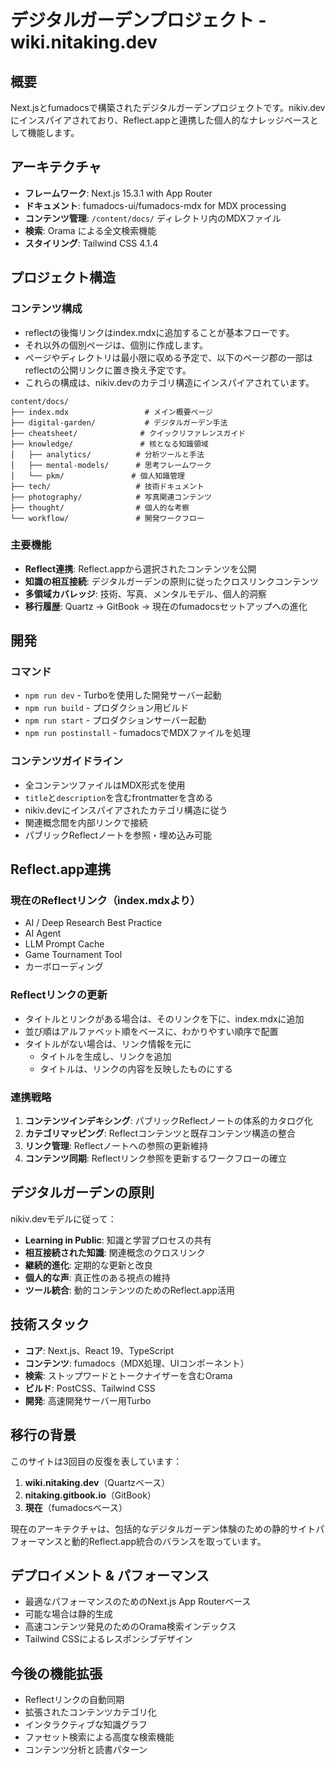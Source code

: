 # デジタルガーデンプロジェクト - wiki.nitaking.dev

## 概要
Next.jsとfumadocsで構築されたデジタルガーデンプロジェクトです。nikiv.devにインスパイアされており、Reflect.appと連携した個人的なナレッジベースとして機能します。

## アーキテクチャ
- **フレームワーク**: Next.js 15.3.1 with App Router
- **ドキュメント**: fumadocs-ui/fumadocs-mdx for MDX processing
- **コンテンツ管理**: `/content/docs/` ディレクトリ内のMDXファイル
- **検索**: Orama による全文検索機能
- **スタイリング**: Tailwind CSS 4.1.4

## プロジェクト構造

### コンテンツ構成
- reflectの後悔リンクはindex.mdxに追加することが基本フローです。
- それ以外の個別ページは、個別に作成します。
- ページやディレクトリは最小限に収める予定で、以下のページ郡の一部はreflectの公開リンクに置き換え予定です。
- これらの構成は、nikiv.devのカテゴリ構造にインスパイアされています。

```
content/docs/
├── index.mdx                 # メイン概要ページ
├── digital-garden/           # デジタルガーデン手法
├── cheatsheet/              # クイックリファレンスガイド
├── knowledge/               # 核となる知識領域
│   ├── analytics/          # 分析ツールと手法
│   ├── mental-models/      # 思考フレームワーク
│   └── pkm/               # 個人知識管理
├── tech/                   # 技術ドキュメント
├── photography/            # 写真関連コンテンツ
├── thought/                # 個人的な考察
└── workflow/               # 開発ワークフロー
```

### 主要機能
- **Reflect連携**: Reflect.appから選択されたコンテンツを公開
- **知識の相互接続**: デジタルガーデンの原則に従ったクロスリンクコンテンツ
- **多領域カバレッジ**: 技術、写真、メンタルモデル、個人的洞察
- **移行履歴**: Quartz → GitBook → 現在のfumadocsセットアップへの進化

## 開発

### コマンド
- `npm run dev` - Turboを使用した開発サーバー起動
- `npm run build` - プロダクション用ビルド
- `npm run start` - プロダクションサーバー起動
- `npm run postinstall` - fumadocsでMDXファイルを処理

### コンテンツガイドライン
- 全コンテンツファイルはMDX形式を使用
- `title`と`description`を含むfrontmatterを含める
- nikiv.devにインスパイアされたカテゴリ構造に従う
- 関連概念間を内部リンクで接続
- パブリックReflectノートを参照・埋め込み可能

## Reflect.app連携

### 現在のReflectリンク（index.mdxより）
- AI / Deep Research Best Practice
- AI Agent
- LLM Prompt Cache  
- Game Tournament Tool
- カーボローディング

### Reflectリンクの更新
- タイトルとリンクがある場合は、そのリンクを下に、index.mdxに追加
- 並び順はアルファベット順をベースに、わかりやすい順序で配置
- タイトルがない場合は、リンク情報を元に
  - タイトルを生成し、リンクを追加
  - タイトルは、リンクの内容を反映したものにする

### 連携戦略
1. **コンテンツインデキシング**: パブリックReflectノートの体系的カタログ化
2. **カテゴリマッピング**: Reflectコンテンツと既存コンテンツ構造の整合
3. **リンク管理**: Reflectノートへの参照の更新維持
4. **コンテンツ同期**: Reflectリンク参照を更新するワークフローの確立

## デジタルガーデンの原則
nikiv.devモデルに従って：
- **Learning in Public**: 知識と学習プロセスの共有
- **相互接続された知識**: 関連概念のクロスリンク
- **継続的進化**: 定期的な更新と改良
- **個人的な声**: 真正性のある視点の維持
- **ツール統合**: 動的コンテンツのためのReflect.app活用

## 技術スタック
- **コア**: Next.js、React 19、TypeScript
- **コンテンツ**: fumadocs（MDX処理、UIコンポーネント）
- **検索**: ストップワードとトークナイザーを含むOrama
- **ビルド**: PostCSS、Tailwind CSS
- **開発**: 高速開発サーバー用Turbo

## 移行の背景
このサイトは3回目の反復を表しています：
1. **wiki.nitaking.dev**（Quartzベース）
2. **nitaking.gitbook.io**（GitBook）
3. **現在**（fumadocsベース）

現在のアーキテクチャは、包括的なデジタルガーデン体験のための静的サイトパフォーマンスと動的Reflect.app統合のバランスを取っています。

## デプロイメント & パフォーマンス
- 最適なパフォーマンスのためのNext.js App Routerベース
- 可能な場合は静的生成
- 高速コンテンツ発見のためのOrama検索インデックス
- Tailwind CSSによるレスポンシブデザイン

## 今後の機能拡張
- Reflectリンクの自動同期
- 拡張されたコンテンツカテゴリ化
- インタラクティブな知識グラフ
- ファセット検索による高度な検索機能
- コンテンツ分析と読書パターン
